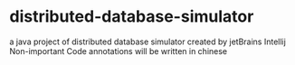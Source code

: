 # distributed-database-simulator
a java project of distributed database simulator
created by jetBrains Intellij
Non-important Code annotations will be written in chinese
